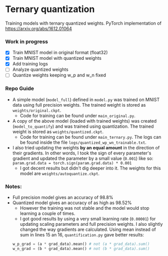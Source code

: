 # Ternary quantization
Training models with ternary quantized weights. PyTorch implementation of https://arxiv.org/abs/1612.01064

### Work in progress
- [x] Train MNIST model in original format (float32)
- [x] Train MNIST model with quantized weights
- [x] Add training logs
- [ ] Analyze quantized weights
- [ ] Quantize weights keeping w_p and w_n fixed

### Repo Guide
- A simple model (`model_full`) defined in `model.py` was trained on MNIST data using full precision weights. The trained weight is stored as `weights/original.ckpt`.
  - Code for training can be found under `main_original.py`.
- A copy of the above model (loaded with trained weights) was created (`model_to_quantify`) and was trained using quantization. The trained weight is stored as `weights/quantized.ckpt`.
  - Code for training can be found under `main_ternary.py`. The logs can be found inside the file `logs/quantized_wp_wn_trainable.txt`.
- I also tried updating the weights __by an equal amount__ in the direction of their gradients. In other words, I took the sign of every parameter's gradient and updated the parameter by a small value (`0.001`) like so:
  `param.grad.data = torch.sign(param.grad.data) * 0.001`
  - I got decent results but didn't dig deeper into it. The weights for this model are `weights/autoquantize.ckpt`.

### Notes:
- Full precision model gives an accuracy of 98.8%
- Quantized model gives an accuracy of as high as 98.52%
  - However the training was not stable and the model would stop learning a couple of times.
  - I got good results by using a very small learning rate (`0.00001`) for updating scaling parameters and full precision weights. I also slightly changed the way gradients are calculated. Using mean instead of sum in lines 15 an 16, `quantification.py` gave better results:
  ```python
  w_p_grad = (a * grad_data).mean() # not (a * grad_data).sum()
  w_n_grad = (b * grad_data).mean() # not (b * grad_data).sum()
  ```
